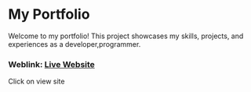 # My Portfolio
Welcome to my portfolio! This project showcases my skills, projects, and experiences as a developer,programmer.

### Weblink: [Live Website](https://9604-2405-201-c007-6827-d99d-6ef8-f998-c950.ngrok-free.app)
Click on view site

